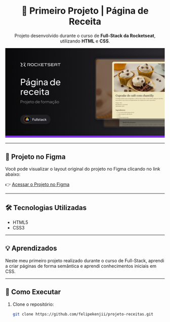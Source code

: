 <h1 align="center">🍪 Primeiro Projeto | Página de Receita </h1>

<p align="center">
  Projeto desenvolvido durante o curso de <strong>Full-Stack da Rocketseat</strong>, utilizando <strong>HTML</strong> e <strong>CSS</strong>.
</p>

<p align="center">
  <img src="assets/thumbnail.png" alt="Capa do projeto">
</p>

<hr>

## 🎨 Projeto no Figma

Você pode visualizar o layout original do projeto no Figma clicando no link abaixo:

👉 [Acessar o Projeto no Figma](https://www.figma.com/community/file/1360315130061454535/pagina-de-receita)

---

## 🛠️ Tecnologias Utilizadas

- HTML5  
- CSS3

---

## 💡 Aprendizados

Neste meu primeiro projeto realizado durante o curso de Full-Stack, aprendi a criar páginas de forma semântica e aprendi conhecimentos iniciais em CSS.

---

## 🚀 Como Executar

1. Clone o repositório:
   ```bash
   git clone https://github.com/felipekenjii/projeto-receitas.git
